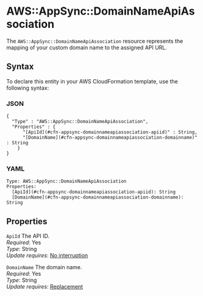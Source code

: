 # AWS::AppSync::DomainNameApiAssociation<a name="aws-resource-appsync-domainnameapiassociation"></a>

The `AWS::AppSync::DomainNameApiAssociation` resource represents the mapping of your custom domain name to the assigned API URL\.

## Syntax<a name="aws-resource-appsync-domainnameapiassociation-syntax"></a>

To declare this entity in your AWS CloudFormation template, use the following syntax:

### JSON<a name="aws-resource-appsync-domainnameapiassociation-syntax.json"></a>

```
{
  "Type" : "AWS::AppSync::DomainNameApiAssociation",
  "Properties" : {
      "[ApiId](#cfn-appsync-domainnameapiassociation-apiid)" : String,
      "[DomainName](#cfn-appsync-domainnameapiassociation-domainname)" : String
    }
}
```

### YAML<a name="aws-resource-appsync-domainnameapiassociation-syntax.yaml"></a>

```
Type: AWS::AppSync::DomainNameApiAssociation
Properties: 
  [ApiId](#cfn-appsync-domainnameapiassociation-apiid): String
  [DomainName](#cfn-appsync-domainnameapiassociation-domainname): String
```

## Properties<a name="aws-resource-appsync-domainnameapiassociation-properties"></a>

`ApiId`  <a name="cfn-appsync-domainnameapiassociation-apiid"></a>
The API ID\.  
*Required*: Yes  
*Type*: String  
*Update requires*: [No interruption](https://docs.aws.amazon.com/AWSCloudFormation/latest/UserGuide/using-cfn-updating-stacks-update-behaviors.html#update-no-interrupt)

`DomainName`  <a name="cfn-appsync-domainnameapiassociation-domainname"></a>
The domain name\.  
*Required*: Yes  
*Type*: String  
*Update requires*: [Replacement](https://docs.aws.amazon.com/AWSCloudFormation/latest/UserGuide/using-cfn-updating-stacks-update-behaviors.html#update-replacement)